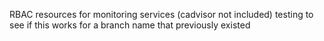 RBAC resources for monitoring services (cadvisor not included)
testing to see if this works for a branch name that previously existed
